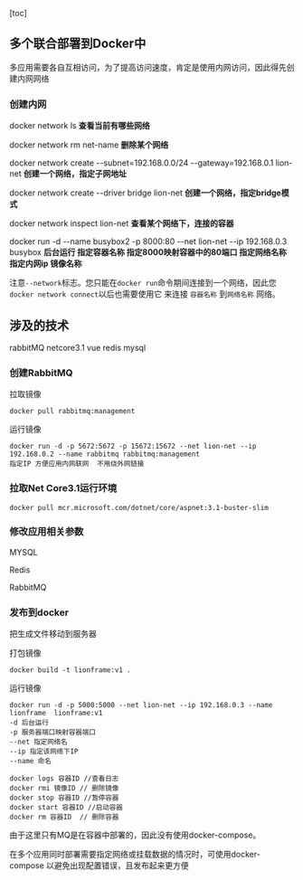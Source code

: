 [toc]


## 多个联合部署到Docker中



多应用需要各自互相访问，为了提高访问速度，肯定是使用内网访问，因此得先创建内网网络

### 创建内网

docker network ls     **查看当前有哪些网络**

docker network rm net-name     **删除某个网络**

docker network create --subnet=192.168.0.0/24 --gateway=192.168.0.1 lion-net    **创建一个网络，指定子网地址**

docker network create --driver bridge lion-net   **创建一个网络，指定bridge模式**

docker network inspect lion-net    **查看某个网络下，连接的容器**

docker run  -d --name busybox2 -p 8000:80  --net lion-net  --ip 192.168.0.3 busybox **后台运行 指定容器名称 指定8000映射容器中的80端口  指定网络名称 指定内网ip  镜像名称**

注意`--network`标志。您只能在`docker run`命令期间连接到一个网络，因此您`docker network connect`以后也需要使用它 来连接 `容器名称` 到`网络名称` 网络。

## 涉及的技术

rabbitMQ  netcore3.1  vue redis mysql 

### 创建RabbitMQ

拉取镜像

```linux
docker pull rabbitmq:management
```

运行镜像

```linux
docker run -d -p 5672:5672 -p 15672:15672 --net lion-net --ip 192.168.0.2 --name rabbitmq rabbitmq:management
指定IP 方便应用内网联网  不用绕外网链接
```

### 拉取Net Core3.1运行环境

```linux
docker pull mcr.microsoft.com/dotnet/core/aspnet:3.1-buster-slim
```

### 修改应用相关参数

MYSQL

Redis

RabbitMQ

### 发布到docker

把生成文件移动到服务器

打包镜像

```linux
docker build -t lionframe:v1 .
```

运行镜像

```linux
docker run -d -p 5000:5000 --net lion-net --ip 192.168.0.3 --name lionframe  lionframe:v1
-d 后台运行
-p 服务器端口映射容器端口
--net 指定网络名
--ip 指定该网络下IP
--name 命名
```

```linux
docker logs 容器ID //查看日志
docker rmi 镜像ID // 删除镜像
docker stop 容器ID //暂停容器
docker start 容器ID //启动容器
docker rm 容器ID  // 删除容器
```

由于这里只有MQ是在容器中部署的，因此没有使用docker-compose。

在多个应用同时部署需要指定网络或挂载数据的情况时，可使用docker-compose 以避免出现配置错误，且发布起来更方便